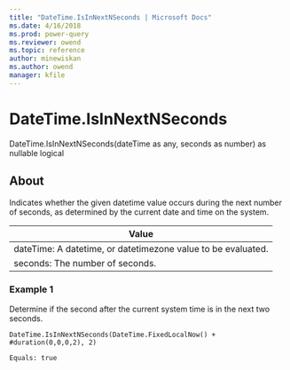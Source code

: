 ```yaml
---
title: "DateTime.IsInNextNSeconds | Microsoft Docs"
ms.date: 4/16/2018
ms.prod: power-query
ms.reviewer: owend
ms.topic: reference
author: minewiskan
ms.author: owend
manager: kfile
---
```

# DateTime.IsInNextNSeconds
DateTime.IsInNextNSeconds(dateTime as any, seconds as number) as nullable logical  
  
## About  
Indicates whether the given datetime value occurs during the next number of seconds, as determined by the current date and time on the system.  
  
|Value|  
|---------|  
|dateTime: A datetime, or datetimezone value to be evaluated.|  
|seconds: The number of seconds.|  
  
### Example 1  
Determine if the second after the current system time is in the next two seconds.  
  
```  
DateTime.IsInNextNSeconds(DateTime.FixedLocalNow() + #duration(0,0,0,2), 2)  
```  
  
```  
Equals: true  
```  
